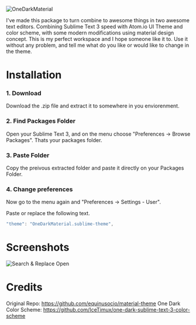 ![OneDarkMaterial](http://i.imgur.com/ROCkUT5.png)

I've made this package to turn combine to awesome things in two awesome text editors. Combining Sublime Text 3 speed with Atom.io UI Theme and color scheme, with some modern modifications using material design concept.
This is my perfect workspace and I hope someone like it to. Use it without any problem, and tell me what do you like or would like to change in the theme.

# Installation
### 1. Download
Download the .zip file and extract it to somewhere in you enviorenment. 

### 2. Find Packages Folder
Open your Sublime Text 3, and on the menu choose "Preferences -> Browse Packages". Thats your packages folder. 

### 3. Paste Folder
Copy the preivous extracted folder and paste it directly on your Packages Folder.

### 4. Change preferences
Now go to the menu again and "Preferences -> Settings - User".

Paste or replace the following text. 

```javascript
"theme": "OneDarkMaterial.sublime-theme",
```

# Screenshots
![Search & Replace Open](http://i.imgur.com/qsFS15m.png)

# Credits
Original Repo: https://github.com/equinusocio/material-theme
One Dark Color Scheme: https://github.com/IceTimux/one-dark-sublime-text-3-color-scheme